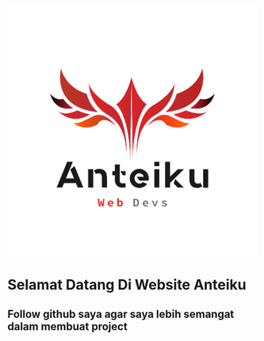 <p align="center">

<img src="logo.png">

<h1>Selamat Datang Di Website Anteiku</h1>

<h2>Follow github saya agar saya lebih semangat dalam membuat project</h2>

</p>
